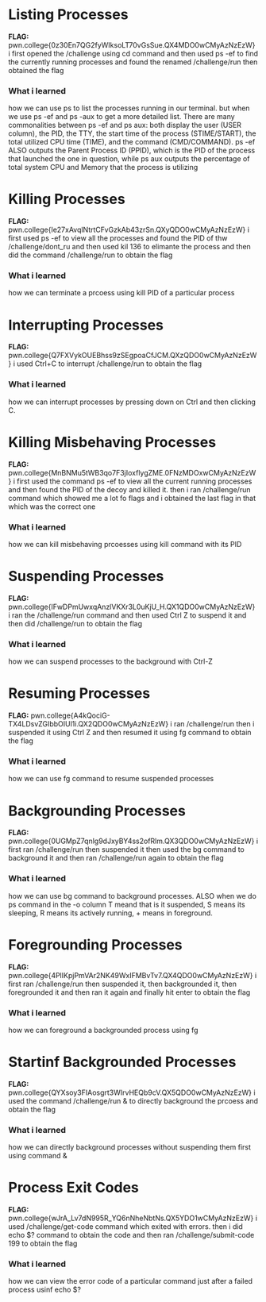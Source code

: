 # Listing Processes 

**FLAG:** pwn.college{0z30En7QG2fyWIksoLT70vGsSue.QX4MDO0wCMyAzNzEzW}
i first opened the /challenge using cd command and then used ps -ef to find the currently running processes and found the renamed /challenge/run then obtained the flag

### What i learned 
how we can use ps to list the processes running in our terminal. but when we use ps -ef and ps -aux to get a more detailed list. There are many commonalities between ps -ef and ps aux: both display the user (USER column), the PID, the TTY, the start time of the process (STIME/START), the total utilized CPU time (TIME), and the command (CMD/COMMAND). ps -ef ALSO outputs the Parent Process ID (PPID), which is the PID of the process that launched the one in question, while ps aux outputs the percentage of total system CPU and Memory that the process is utilizing

# Killing Processes 

**FLAG:** pwn.college{Ie27xAvqlNtrtCFvGzkAb43zrSn.QXyQDO0wCMyAzNzEzW}
i first used ps -ef to view all the processes and found the PID of thw /challenge/dont_ru and then used kil 136 to elimante the process and then did the command /challenge/run to obtain the flag 

### What i learned
how we can terminate a prcoess using kill PID of a particular process

# Interrupting Processes 

**FLAG:** pwn.college{Q7FXVykOUEBhss9zSEgpoaCfJCM.QXzQDO0wCMyAzNzEzW}
i used Ctrl+C to interrupt /challenge/run to obtain the flag 

### What i learned 
how we can interrupt processes by pressing down on Ctrl and then clicking C.

# Killing Misbehaving Processes 

**FLAG:** pwn.college{MnBNMu5tWB3qo7F3jIoxflygZME.0FNzMDOxwCMyAzNzEzW}
i first used the command ps -ef to view all the current running processes and then found the PID of the decoy and killed it. then i ran /challenge/run command which showed me a lot fo flags and i obtained the last flag in that which was the correct one

### What i learned 
how we can kill misbehaving prcoesses using kill command with its PID 

# Suspending Processes 

**FLAG:** pwn.college{IFwDPmUwxqAnzlVKXr3L0uKjU_H.QX1QDO0wCMyAzNzEzW}
i ran the /challenge/run command and then used Ctrl Z to suspend it and then did /challenge/run to obtain the flag

### What i learned 
how we can suspend processes to the background with Ctrl-Z

# Resuming Processes

**FLAG:** pwn.college{A4kQociG-TX4LDsvZGIbbOIUl1i.QX2QDO0wCMyAzNzEzW}
i ran /challenge/run then i suspended it using Ctrl Z and then resumed it using fg command to obtain the flag

### What i learned 
how we can use fg command to resume suspended processes

# Backgrounding Processes

**FLAG:** pwn.college{0UGMpZ7qnlg9dJxyBY4ss2ofRlm.QX3QDO0wCMyAzNzEzW}
i first ran /challenge/run then suspended it then used the bg command to background it and then ran /challenge/run again to obtain the flag

### What i learned 
how we can use bg command to background processes. ALSO when we do ps command in the -o column T meand that is it suspended, S means its sleeping, R means its actively running, + means in foreground. 

# Foregrounding Processes 

**FLAG:** pwn.college{4PlIKpjPmVAr2NK49WxIFMBvTv7.QX4QDO0wCMyAzNzEzW}
i first ran /challenge/run then suspended it, then backgrounded it, then foregrounded it and then ran it again and finally hit enter to obtain the flag

### What i learned 
how we can foreground a backgrounded process using fg

# Startinf Backgrounded Processes

**FLAG:** pwn.college{QYXsoy3FIAosgrt3WIrvHEQb9cV.QX5QDO0wCMyAzNzEzW}
i used the command /challenge/run & to directly background the prcoess and obtain the flag

### What i learned 
how we can directly background processes without suspending them first using command &

# Process Exit Codes

**FLAG:** pwn.college{wJrA_Lv7dN995R_YQ6nNheNbtNs.QX5YDO1wCMyAzNzEzW}
i used /challenge/get-code command which exited with errors. then i did echo $? command to obtain the code and then ran /challenge/submit-code 199 to obtain the flag

### What i learned 
how we can view the error code of a particular command just after a failed process usinf echo $?


